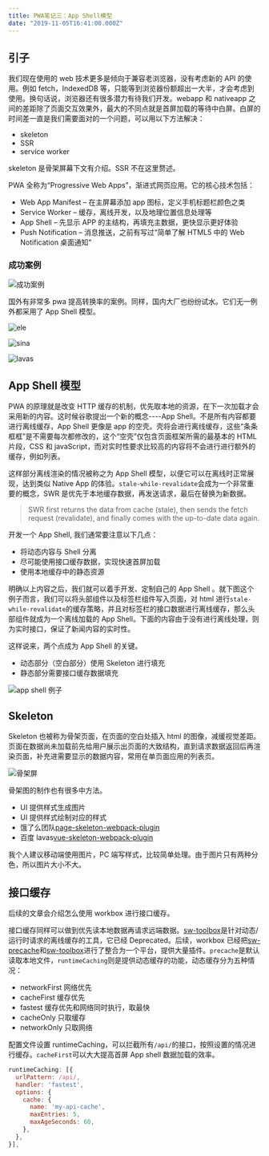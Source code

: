 ```yaml
---
title: PWA笔记三：App Shell模型
date: "2019-11-05T16:41:00.000Z"
---
```


## 引子

我们现在使用的 web 技术更多是倾向于兼容老浏览器，没有考虑新的 API 的使用。例如 fetch，IndexedDB 等，只能等到浏览器份额超出一大半，才会考虑到使用。换句话说，浏览器还有很多潜力有待我们开发。webapp 和 nativeapp 之间的差距除了页面交互效果外，最大的不同点就是首屏加载的等待中白屏。白屏的时间差一直是我们需要面对的一个问题，可以用以下方法解决：

- skeleton
- SSR
- service worker

skeleton 是骨架屏幕下文有介绍。SSR 不在这里赘述。

PWA 全称为“Progressive Web Apps”，渐进式网页应用。它的核心技术包括：

- Web App Manifest – 在主屏幕添加 app 图标，定义手机标题栏颜色之类
- Service Worker – 缓存，离线开发，以及地理位置信息处理等
- App Shell – 先显示 APP 的主结构，再填充主数据，更快显示更好体验
- Push Notification – 消息推送，之前有写过“简单了解 HTML5 中的 Web Notification 桌面通知”

### 成功案例

![成功案例](https://brandonxiang.vercel.app/img/pwa-success.png)

国外有非常多 pwa 提高转换率的案例。同样，国内大厂也纷纷试水。它们无一例外都采用了 App Shell 模型。

![ele](https://brandonxiang.vercel.app/img/pwa-ele.png)

![sina](https://brandonxiang.vercel.app/img/pwa-sina.png)

![lavas](https://brandonxiang.vercel.app/img/pwa-lavas.png)

## App Shell 模型

PWA 的原理就是改变 HTTP 缓存的机制，优先取本地的资源，在下一次加载才会采用新的内容。这时候谷歌提出一个新的概念----App Shell。不是所有内容都要进行离线缓存，App Shell 更像是 app 的空壳。壳将会进行离线缓存，这些“条条框框”是不需要每次都修改的，这个“空壳”仅包含页面框架所需的最基本的 HTML 片段，CSS 和 javaScript，而对实时性要求比较高的内容将不会进行进行额外的缓存，例如列表。

这样部分离线渲染的情况被称之为 App Shell 模型，以便它可以在离线时正常展现，达到类似 Native App 的体验。`stale-while-revalidate`会成为一个非常重要的概念，SWR 是优先于本地缓存数据，再发送请求，最后在替换为新数据。

> SWR first returns the data from cache (stale), then sends the fetch request (revalidate), and finally comes with the up-to-date data again.

开发一个 App Shell, 我们通常要注意以下几点：

- 将动态内容与 Shell 分离
- 尽可能使用接口缓存数据，实现快速首屏加载
- 使用本地缓存中的静态资源

明确以上内容之后，我们就可以着手开发、定制自己的 App Shell 。就下图这个例子而言，我们可以将头部组件以及标签栏组件写入页面，对 html 进行`stale-while-revalidate`的缓存策略，并且对标签栏的接口数据进行离线缓存，那么头部组件就成为一个离线加载的 App Shell。下面的内容由于没有进行离线处理，则为实时接口，保证了新闻内容的实时性。

这样说来，两个点成为 App Shell 的关键。

- 动态部分（空白部分）使用 Skeleton 进行填充
- 静态部分需要接口缓存数据填充

![app shell 例子](https://brandonxiang.vercel.app/img/pwa-appshell.png)

## Skeleton

Skeleton 也被称为骨架页面，在页面的空白处插入 html 的图像，减缓视觉差距。页面在数据尚未加载前先给用户展示出页面的大致结构，直到请求数据返回后再渲染页面，补充进需要显示的数据内容，常用在单页面应用的列表页。

![骨架屏](https://brandonxiang.vercel.app/img/pwa-skeleton.png)

骨架图的制作也有很多中方法。

- UI 提供样式生成图片
- UI 提供样式绘制对应的样式
- 饿了么团队[page-skeleton-webpack-plugin](https://github.com/ElemeFE/page-skeleton-webpack-plugin)
- 百度 lavas[vue-skeleton-webpack-plugin](https://github.com/lavas-project/vue-skeleton-webpack-plugin)

我个人建议移动端使用图片，PC 端写样式，比较简单处理。由于图片只有两种分色，所以图片大小不大。

## 接口缓存

后续的文章会介绍怎么使用 workbox 进行接口缓存。

接口缓存同样可以做到优先读本地数据再请求远端数据。[sw-toolbox](https://github.com/GoogleChromeLabs/sw-toolbox)是针对动态/运行时请求的离线缓存的工具，它已经 Deprecated。后续，workbox 已经把[sw-precache](https://github.com/GoogleChromeLabs/sw-precache)和[sw-toolbox](https://github.com/GoogleChromeLabs/sw-toolbox)进行了整合为一个平台，提供大量插件。`precache`是默认读取本地文件，`runtimeCaching`则是提供动态缓存的功能，动态缓存分为五种情况：

- networkFirst 网络优先
- cacheFirst 缓存优先
- fastest 缓存优先和网络同时执行，取最快
- cacheOnly 只取缓存
- networkOnly 只取网络

配置文件设置 runtimeCaching，可以拦截所有`/api/`的接口，按照设置的情况进行缓存。`cacheFirst`可以大大提高首屏 App shell 数据加载的效率。

```javascript
runtimeCaching: [{
  urlPattern: /api/,
  handler: 'fastest',
  options: {
    cache: {
      name: 'my-api-cache',
      maxEntries: 5,
      maxAgeSeconds: 60,
    },
  },
}],
```
